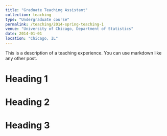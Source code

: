 ```yaml
---
title: "Graduate Teaching Assistant"
collection: teaching
type: "Undergraduate course"
permalink: /teaching/2014-spring-teaching-1
venue: "University of Chicago, Department of Statistics"
date: 2014-01-01
location: "Chicago, IL"
---
```


This is a description of a teaching experience. You can use markdown like any other post.

Heading 1
======

Heading 2
======

Heading 3
======
